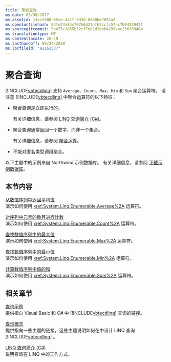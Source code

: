 ```yaml
---
title: 聚合查询
ms.date: 03/30/2017
ms.assetid: 13ec5580-05ce-4a1f-9d3d-8660be7891a2
ms.openlocfilehash: 8dfe24a84c707b6d21afb7ccfc57ac7b0423942f
ms.sourcegitcommit: 5b475c1855b32cf78d2d1bbb4295e4c236f39464
ms.translationtype: MT
ms.contentlocale: zh-CN
ms.lasthandoff: 09/24/2020
ms.locfileid: "91161537"
---
```

# <a name="aggregate-queries"></a>聚合查询

[!INCLUDE[vbtecdlinq](../../../../../../includes/vbtecdlinq-md.md)] 支持 `Average`、`Count`、`Max`、`Min` 和 `Sum` 聚合运算符。 请注意 [!INCLUDE[vbtecdlinq](../../../../../../includes/vbtecdlinq-md.md)] 中聚合运算符的以下特征：  
  
- 聚合查询是立即执行的。  
  
     有关详细信息，请参阅 [LINQ 查询简介 (C#)](../../../../../csharp/programming-guide/concepts/linq/introduction-to-linq-queries.md)。  
  
- 聚合查询通常返回一个数字，而非一个集合。  
  
     有关详细信息，请参阅 [聚合运算](/previous-versions/visualstudio/visual-studio-2013/bb546138(v=vs.120))。  
  
- 不能对匿名类型调用聚合。  
  
 以下主题中的示例来自 Northwind 示例数据库。 有关详细信息，请参阅 [下载示例数据库](downloading-sample-databases.md)。  
  
## <a name="in-this-section"></a>本节内容  

 [从数值序列中返回平均值](return-the-average-value-from-a-numeric-sequence.md)  
 演示如何使用 <xref:System.Linq.Enumerable.Average%2A> 运算符。  
  
 [对序列中元素的数目进行计数](count-the-number-of-elements-in-a-sequence.md)  
 演示如何使用 <xref:System.Linq.Enumerable.Count%2A> 运算符。  
  
 [查找数值序列中的最大值](find-the-maximum-value-in-a-numeric-sequence.md)  
 演示如何使用 <xref:System.Linq.Enumerable.Max%2A> 运算符。  
  
 [查找数值序列中的最小值](find-the-minimum-value-in-a-numeric-sequence.md)  
 演示如何使用 <xref:System.Linq.Enumerable.Min%2A> 运算符。  
  
 [计算数值序列中值的和](compute-the-sum-of-values-in-a-numeric-sequence.md)  
 演示如何使用 <xref:System.Linq.Enumerable.Sum%2A> 运算符。  
  
## <a name="related-sections"></a>相关章节  

 [查询示例](query-examples.md)  
 提供指向 Visual Basic 和 C# 中 [!INCLUDE[vbtecdlinq](../../../../../../includes/vbtecdlinq-md.md)] 查询的链接。  
  
 [查询概念](query-concepts.md)  
 提供指向一些主题的链接，这些主题说明如何在中设计 LINQ 查询 [!INCLUDE[vbtecdlinq](../../../../../../includes/vbtecdlinq-md.md)] 。  
  
 [LINQ 查询简介 (C#)](../../../../../csharp/programming-guide/concepts/linq/introduction-to-linq-queries.md)  
 说明查询在 LINQ 中的工作方式。
